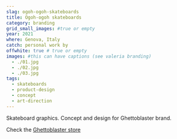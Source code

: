 ```yaml
---
slag: ogoh-ogoh-skateboards
title: Ogoh-ogoh skateboards
category: branding
grid_small_images: #true or empty
year: 2021
where: Genova, Italy
catch: personal work by
offwhite: true # true or empty
images: #this can have captions (see valeria branding)
  - ./01.jpg
  - ./02.jpg
  - ./03.jpg
tags:
  - skateboards
  - product-design
  - concept
  - art-direction
---
```


Skateboard graphics. Concept and design for Ghettoblaster brand.

Check the [Ghettoblaster store](https://ghettoblasterwear/?source=rokma.com)
